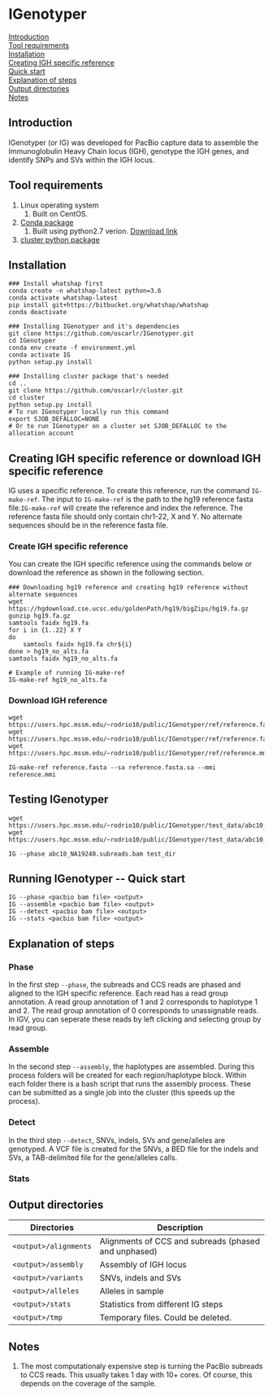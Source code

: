 # IGenotyper

[Introduction](#introduction)  
[Tool requirements](#tool-requirements)  
[Installation](#installation)  
[Creating IGH specific reference](#creating-igh-specific-reference)<br>
[Quick start](#quick-start)<br>
[Explanation of steps](#explanation-of-steps)<br>
[Output directories](#output-directories)<br>
[Notes](#notes)

## Introduction
IGenotyper (or IG) was developed for PacBio capture data to assemble the Immunoglobulin Heavy Chain locus (IGH), genotype the IGH genes, and identify SNPs and SVs within the IGH locus.

## Tool requirements
1. Linux operating system
    1. Built on CentOS.
2. [Conda package](https://conda.io/en/latest/)
    1. Built using python2.7 verion. [Download link](https://repo.anaconda.com/miniconda/Miniconda3-latest-Linux-x86_64.sh) 
3. [cluster python package](https://github.com/oscarlr/cluster)

## Installation
```
### Install whatshap first
conda create -n whatshap-latest python=3.6
conda activate whatshap-latest
pip install git+https://bitbucket.org/whatshap/whatshap
conda deactivate

### Installing IGenotyper and it's dependencies
git clone https://github.com/oscarlr/IGenotyper.git
cd IGenotyper
conda env create -f environment.yml 
conda activate IG
python setup.py install

### Installing cluster package that's needed
cd ..
git clone https://github.com/oscarlr/cluster.git
cd cluster
python setup.py install
# To run IGenotyper locally run this command
export SJOB_DEFALLOC=NONE
# Or to run IGenotyper on a cluster set SJOB_DEFALLOC to the allocation account
```

## Creating IGH specific reference or download IGH specific reference
IG uses a specific reference. To create this reference, run the command `IG-make-ref`. The input to `IG-make-ref` is the path to the hg19 reference fasta file.`IG-make-ref` will create the reference and index the reference. The reference fasta file should only contain chr1-22, X and Y. No alternate sequences should be in the reference fasta file.

### Create IGH specific reference
You can create the IGH specific reference using the commands below or download the reference as shown in the following section.
```
### Downloading hg19 reference and creating hg19 reference without alternate sequences
wget https://hgdownload.cse.ucsc.edu/goldenPath/hg19/bigZips/hg19.fa.gz
gunzip hg19.fa.gz
samtools faidx hg19.fa
for i in {1..22} X Y
do
    samtools faidx hg19.fa chr${i}
done > hg19_no_alts.fa
samtools faidx hg19_no_alts.fa

# Example of running IG-make-ref
IG-make-ref hg19_no_alts.fa
```
### Download IGH reference
```
wget https://users.hpc.mssm.edu/~rodrio10/public/IGenotyper/ref/reference.fasta
wget https://users.hpc.mssm.edu/~rodrio10/public/IGenotyper/ref/reference.fasta.sa 
wget https://users.hpc.mssm.edu/~rodrio10/public/IGenotyper/ref/reference.mmi

IG-make-ref reference.fasta --sa reference.fasta.sa --mmi reference.mmi
```

## Testing IGenotyper
```
wget https://users.hpc.mssm.edu/~rodrio10/public/IGenotyper/test_data/abc10_NA19240.subreads.bam
wget https://users.hpc.mssm.edu/~rodrio10/public/IGenotyper/test_data/abc10_NA19240.subreads.bam.bpi

IG --phase abc10_NA19240.subreads.bam test_dir
```

## Running IGenotyper -- Quick start
```
IG --phase <pacbio bam file> <output> 
IG --assemble <pacbio bam file> <output> 
IG --detect <pacbio bam file> <output> 
IG --stats <pacbio bam file> <output> 
```
## Explanation of steps
### Phase
In the first step `--phase`, the subreads and CCS reads are phased and aligned to the IGH specific reference. Each read has a read group annotation. A read group annotation of 1 and 2 corresponds to haplotype 1 and 2. The read group annotation of 0 corresponds to unassignable reads. In IGV, you can seperate these reads by left clicking and selecting group by read group.

### Assemble
In the second step `--assembly`, the haplotypes are assembled. During this process folders will be created for each region/haplotype block. Within each folder there is a bash script that runs the assembly process. These can be submitted as a single job into the cluster (this speeds up the process).

### Detect
In the third step `--detect`, SNVs, indels, SVs and gene/alleles are genotyped. A VCF file is created for the SNVs, a BED file for the indels and SVs, a TAB-delimited file for the gene/alleles calls.  

### Stats
## Output directories
| Directories            | Description                                          |
|------------------------|------------------------------------------------------|
| `<output>/alignments`  | Alignments of CCS and subreads (phased and unphased) |
| `<output>/assembly`    | Assembly of IGH locus                                |
| `<output>/variants`    | SNVs, indels and SVs                                 |
| `<output>/alleles`     | Alleles in sample                                    |
| `<output>/stats`       | Statistics from different IG steps                   |
| `<output>/tmp`         | Temporary files. Could be deleted.                   |

## Notes
1. The most computationaly expensive step is turning the PacBio subreads to CCS reads. This usually takes 1 day with 10+ cores. Of course, this depends on the coverage of the sample.

